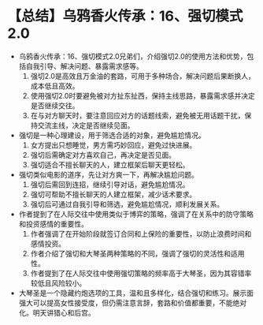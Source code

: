 # 【总结】乌鸦香火传承：16、强切模式2.0

-   乌鸦香火传承：16、强切模式2.0兄弟们，介绍强切2.0的使用方法和优势，包括自我引导、解决问题、暴露需求感等。
    1.  强切2.0是高效且万金油的套路，可用于多种场合，解决问题后果断换人，成本低且高效。
    2.  使用强切2.0时要避免被对方扯东扯西，保持主线思路，暴露需求感并决定是否继续交往。
    3.  在与对方聊天时，要注意回应对方的话题线索，避免被无用话题干扰，保持交流主线，决定是否继续见面。
-   强切是一种心理建设，用于筛选合适的对象，避免尴尬情况。
    1.  女方提出只想睡觉，男方需巧妙回应，避免过快进展。
    2.  强切后需确定对方喜欢自己，再决定是否见面。
    3.  强切适合不擅长聊天的人，建立框架后聊天更轻松。
-   强切类似电影的道序，先让对方爽一下，再解决尴尬问题。
    1.  强切后需回到连招，继续引导对话，避免尴尬情况。
    2.  强切可帮助不擅长聊天的人建立框架，减少话术要求。
    3.  强切后可通过自我引导和筛选，避免尴尬情况，顺利发展关系。
-   作者提到了在人际交往中使用类似于博弈的策略，强调了在关系中的防守策略和投资感情的重要性。
    1.  作者强调了在开始阶段就签订合同和上保险的重要性，以防止浪费时间和感情投资。
    2.  作者介绍了强切和大琴圣两种策略的不同，强调了强切的灵活性和适用性。
    3.  作者提到了在人际交往中使用强切策略的频率高于大琴圣，因为其容错率较低且风险较小。
-   大琴圣是一个隐藏约炮选项的工具，温和且多样化，结合强切和练习。展示面强大可以提高女性接受度，但仍需注意言辞，套路和价值都重要，不能绝对化。明天讲猎心和后宫。
